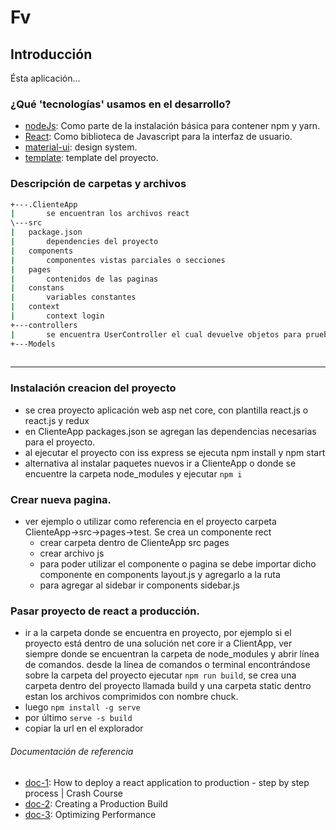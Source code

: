 # Fv

## Introducción

Ésta aplicación...

### ¿Qué 'tecnologías' usamos en el desarrollo?
- [nodeJs](https://nodejs.org/es/): Como parte de la instalación básica para contener npm y yarn.
- [React](https://es.reactjs.org/): Como biblioteca de Javascript para la interfaz de usuario.
- [material-ui](https://material-ui.com/): design system.
- [template](https://github.com/flatlogic/react-material-admin): template del proyecto.

### Descripción de carpetas y archivos

```bash
+---.ClienteApp
|       se encuentran los archivos react
\---src
|   package.json
|       dependencies del proyecto
|   components
|       componentes vistas parciales o secciones
|   pages
|       contenidos de las paginas
|   constans
|       variables constantes
|   context
|       context login
+---controllers
|       se encuentra UserController el cual devuelve objetos para pruebas
+---Models
      

```
        
---

### Instalación creacion del proyecto
- se crea proyecto aplicación web asp net core, con plantilla react.js o react.js y redux
- en ClienteApp packages.json se agregan las dependencias necesarias para el proyecto.
- al ejecutar el proyecto con iss express se ejecuta npm install  y npm start
- alternativa al instalar paquetes nuevos ir a ClienteApp o donde se encuentre la carpeta node_modules y ejecutar ```npm i```

### Crear nueva pagina.
- ver ejemplo o utilizar como referencia en el proyecto carpeta ClienteApp->src->pages->test. Se crea un componente rect
    - crear carpeta dentro de ClienteApp src pages
    - crear archivo js
    - para poder utilizar el componente o pagina se debe importar dicho componente en components layout.js y agregarlo a la ruta
    - para agregar al sidebar ir components sidebar.js
    
### Pasar proyecto de react a producción.

- ir a la carpeta donde se encuentra en proyecto,  por ejemplo si el proyecto está dentro de una solución net core ir a ClientApp, ver siempre donde se encuentran la carpeta de node_modules y abrir línea de comandos.
desde la línea de comandos o terminal encontrándose sobre la carpeta del proyecto ejecutar  ```npm run build```, se crea una carpeta dentro del proyecto llamada build y una carpeta static dentro estan los archivos comprimidos con nombre chuck.
- luego ```npm install -g serve```
- por último ```serve -s build```
- copiar la url en el explorador

###### Documentación de referencia
- [doc-1](https://www.youtube.com/watch?v=ZKxvBsGVKR8): How to deploy a react application to production - step by step process | Crash Course
- [doc-2](https://create-react-app.dev/docs/production-build): Creating a Production Build
- [doc-3](https://reactjs.org/docs/optimizing-performance.html): Optimizing Performance
